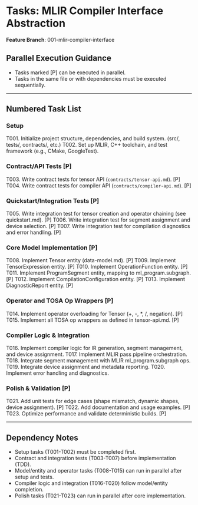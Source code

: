 # Tasks: MLIR Compiler Interface Abstraction

**Feature Branch**: 001-mlir-compiler-interface

## Parallel Execution Guidance
- Tasks marked [P] can be executed in parallel.
- Tasks in the same file or with dependencies must be executed sequentially.

---

## Numbered Task List

### Setup
T001. Initialize project structure, dependencies, and build system. (src/, tests/, contracts/, etc.)
T002. Set up MLIR, C++ toolchain, and test framework (e.g., CMake, GoogleTest).

### Contract/API Tests [P]
T003. Write contract tests for tensor API (`contracts/tensor-api.md`). [P]
T004. Write contract tests for compiler API (`contracts/compiler-api.md`). [P]

### Quickstart/Integration Tests [P]
T005. Write integration test for tensor creation and operator chaining (see quickstart.md). [P]
T006. Write integration test for segment assignment and device selection. [P]
T007. Write integration test for compilation diagnostics and error handling. [P]

### Core Model Implementation [P]
T008. Implement Tensor entity (data-model.md). [P]
T009. Implement TensorExpression entity. [P]
T010. Implement OperationFunction entity. [P]
T011. Implement ProgramSegment entity, mapping to ml_program.subgraph. [P]
T012. Implement CompilationConfiguration entity. [P]
T013. Implement DiagnosticReport entity. [P]

### Operator and TOSA Op Wrappers [P]
T014. Implement operator overloading for Tensor (+, -, *, /, negation). [P]
T015. Implement all TOSA op wrappers as defined in tensor-api.md. [P]

### Compiler Logic & Integration
T016. Implement compiler logic for IR generation, segment management, and device assignment.
T017. Implement MLIR pass pipeline orchestration.
T018. Integrate segment management with MLIR ml_program.subgraph ops.
T019. Integrate device assignment and metadata reporting.
T020. Implement error handling and diagnostics.

### Polish & Validation [P]
T021. Add unit tests for edge cases (shape mismatch, dynamic shapes, device assignment). [P]
T022. Add documentation and usage examples. [P]
T023. Optimize performance and validate deterministic builds. [P]

---

## Dependency Notes
- Setup tasks (T001-T002) must be completed first.
- Contract and integration tests (T003-T007) before implementation (TDD).
- Model/entity and operator tasks (T008-T015) can run in parallel after setup and tests.
- Compiler logic and integration (T016-T020) follow model/entity completion.
- Polish tasks (T021-T023) can run in parallel after core implementation.
